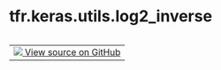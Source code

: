 <div itemscope itemtype="http://developers.google.com/ReferenceObject">
<meta itemprop="name" content="tfr.keras.utils.log2_inverse" />
<meta itemprop="path" content="Stable" />
</div>

# tfr.keras.utils.log2_inverse

<!-- Insert buttons and diff -->

<table class="tfo-notebook-buttons tfo-api nocontent" align="left">
<td>
  <a target="_blank" href="https://github.com/tensorflow/ranking/tree/master/tensorflow_ranking/python/keras/utils.py#L25-L27">
    <img src="https://www.tensorflow.org/images/GitHub-Mark-32px.png" />
    View source on GitHub
  </a>
</td>
</table>

<pre class="devsite-click-to-copy prettyprint lang-py tfo-signature-link">
<code>tfr.keras.utils.log2_inverse(
    rank
)
</code></pre>

<!-- Placeholder for "Used in" -->

